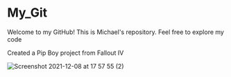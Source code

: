# My_Git
Welcome to my GitHub!
This is Michael's repository.
Feel free to explore my code


Created a Pip Boy project from Fallout IV

![Screenshot 2021-12-08 at 17 57 55 (2)](https://user-images.githubusercontent.com/72964757/145250808-a8abc779-532f-4071-8982-6a1166530433.png)
